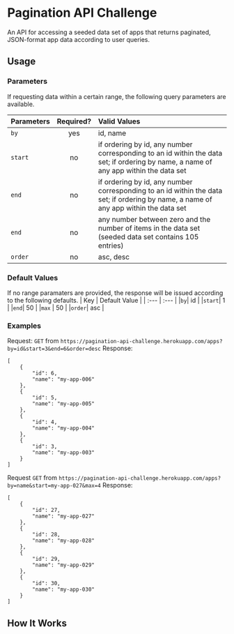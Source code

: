 # Pagination API Challenge
An API for accessing a seeded data set of apps that returns paginated, JSON-format app data according to user queries. 

## Usage

### Parameters 
If requesting data within a certain range, the following query parameters are available. 

| Parameters       | Required?     | Valid Values|
| :------------- | :----------: | :----------- |
|  `by` | yes   | id, name    |
|  `start` | no   | if ordering by id, any number corresponding to an id within the data set; if ordering by name, a name of any app within the data set |
|  `end` | no   | if ordering by id, any number corresponding to an id within the data set; if ordering by name, a name of any app within the data set |
|  `end` | no   | any number between zero and the number of items in the data set (seeded data set contains 105 entries) |
|  `order` | no   | asc, desc    |

### Default Values
If no range paramaters are provided, the response will be issued according to the following defaults. 
| Key | Default Value |
| :--- | :--- |
|`by`| id |
|`start`| 1 |
|`end`| 50 |
|`max` | 50 |
|`order`| asc |

### Examples

Request: `GET` from `https://pagination-api-challenge.herokuapp.com/apps?by=id&start=3&end=6&order=desc` 
Response: 
```
[
    {
        "id": 6,
        "name": "my-app-006"
    },
    {
        "id": 5,
        "name": "my-app-005"
    },
    {
        "id": 4,
        "name": "my-app-004"
    },
    {
        "id": 3,
        "name": "my-app-003"
    }
]
```


Request `GET` from `https://pagination-api-challenge.herokuapp.com/apps?by=name&start=my-app-027&max=4`
Response:
```
[
    {
        "id": 27,
        "name": "my-app-027"
    },
    {
        "id": 28,
        "name": "my-app-028"
    },
    {
        "id": 29,
        "name": "my-app-029"
    },
    {
        "id": 30,
        "name": "my-app-030"
    }
]
```

## How It Works
